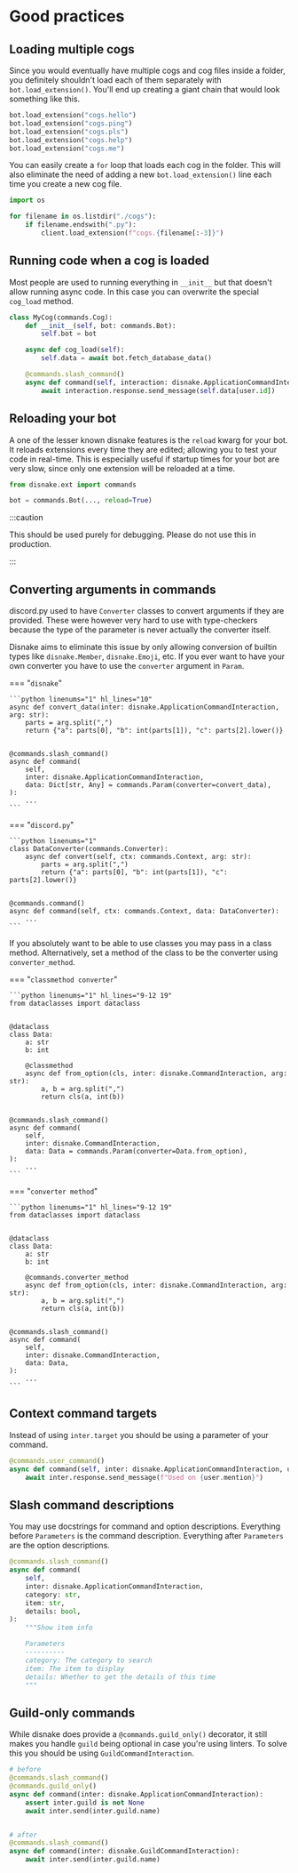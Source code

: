 # Good practices

## Loading multiple cogs

Since you would eventually have multiple cogs and cog files inside a folder, you definitely shouldn't load each of them
separately with `bot.load_extension()`. You'll end up creating a giant chain that would look something like this.

```python linenums="1"
bot.load_extension("cogs.hello")
bot.load_extension("cogs.ping")
bot.load_extension("cogs.pls")
bot.load_extension("cogs.help")
bot.load_extension("cogs.me")
```

You can easily create a `for` loop that loads each cog in the folder. This will also eliminate the need of adding a new
`bot.load_extension()` line each time you create a new cog file.

```python linenums="1"
import os

for filename in os.listdir("./cogs"):
    if filename.endswith(".py"):
        client.load_extension(f"cogs.{filename[:-3]}")
```

## Running code when a cog is loaded

Most people are used to running everything in `__init__` but that doesn't allow running async code. In this case you can
overwrite the special `cog_load` method.

```python linenums="1" hl_lines="5-6"
class MyCog(commands.Cog):
    def __init__(self, bot: commands.Bot):
        self.bot = bot

    async def cog_load(self):
        self.data = await bot.fetch_database_data()

    @commands.slash_command()
    async def command(self, interaction: disnake.ApplicationCommandInteraction, user: disnake.User):
        await interaction.response.send_message(self.data[user.id])
```

## Reloading your bot

A one of the lesser known disnake features is the `reload` kwarg for your bot. It reloads extensions every time they are
edited; allowing you to test your code in real-time. This is especially useful if startup times for your bot are very
slow, since only one extension will be reloaded at a time.

```python linenums="1" hl_lines="3"
from disnake.ext import commands

bot = commands.Bot(..., reload=True)
```

:::caution

This should be used purely for debugging. Please do not use this in production.

:::

## Converting arguments in commands

discord.py used to have `Converter` classes to convert arguments if they are provided. These were however very hard to
use with type-checkers because the type of the parameter is never actually the converter itself.

Disnake aims to eliminate this issue by only allowing conversion of builtin types like `disnake.Member`,
`disnake.Emoji`, etc. If you ever want to have your own converter you have to use the `converter` argument in `Param`.

=== "`disnake`"

    ```python linenums="1" hl_lines="10"
    async def convert_data(inter: disnake.ApplicationCommandInteraction, arg: str):
        parts = arg.split(",")
        return {"a": parts[0], "b": int(parts[1]), "c": parts[2].lower()}


    @commands.slash_command()
    async def command(
        self,
        inter: disnake.ApplicationCommandInteraction,
        data: Dict[str, Any] = commands.Param(converter=convert_data),
    ):
        ...
    ```

=== "`discord.py`"

    ```python linenums="1"
    class DataConverter(commands.Converter):
        async def convert(self, ctx: commands.Context, arg: str):
            parts = arg.split(",")
            return {"a": parts[0], "b": int(parts[1]), "c": parts[2].lower()}


    @commands.command()
    async def command(self, ctx: commands.Context, data: DataConverter):
        ...
    ```

If you absolutely want to be able to use classes you may pass in a class method. Alternatively, set a method of the
class to be the converter using `converter_method`.

=== "`classmethod converter`"

    ```python linenums="1" hl_lines="9-12 19"
    from dataclasses import dataclass


    @dataclass
    class Data:
        a: str
        b: int

        @classmethod
        async def from_option(cls, inter: disnake.CommandInteraction, arg: str):
            a, b = arg.split(",")
            return cls(a, int(b))


    @commands.slash_command()
    async def command(
        self,
        inter: disnake.CommandInteraction,
        data: Data = commands.Param(converter=Data.from_option),
    ):
        ...
    ```

=== "`converter method`"

    ```python linenums="1" hl_lines="9-12 19"
    from dataclasses import dataclass


    @dataclass
    class Data:
        a: str
        b: int

        @commands.converter_method
        async def from_option(cls, inter: disnake.CommandInteraction, arg: str):
            a, b = arg.split(",")
            return cls(a, int(b))


    @commands.slash_command()
    async def command(
        self,
        inter: disnake.CommandInteraction,
        data: Data,
    ):
        ...
    ```

## Context command targets

Instead of using `inter.target` you should be using a parameter of your command.

```python linenums="1"
@commands.user_command()
async def command(self, inter: disnake.ApplicationCommandInteraction, user: disnake.User):
    await inter.response.send_message(f"Used on {user.mention}")
```

## Slash command descriptions

You may use docstrings for command and option descriptions. Everything before `Parameters` is the command description.
Everything after `Parameters` are the option descriptions.

```python linenums="1"
@commands.slash_command()
async def command(
    self,
    inter: disnake.ApplicationCommandInteraction,
    category: str,
    item: str,
    details: bool,
):
    """Show item info

    Parameters
    ----------
    category: The category to search
    item: The item to display
    details: Whether to get the details of this time
    """
```

## Guild-only commands

While disnake does provide a `@commands.guild_only()` decorator, it still makes you handle `guild` being optional in
case you're using linters. To solve this you should be using `GuildCommandInteraction`.

```python linenums="1"
# before
@commands.slash_command()
@commands.guild_only()
async def command(inter: disnake.ApplicationCommandInteraction):
    assert inter.guild is not None
    await inter.send(inter.guild.name)


# after
@commands.slash_command()
async def command(inter: disnake.GuildCommandInteraction):
    await inter.send(inter.guild.name)
```
